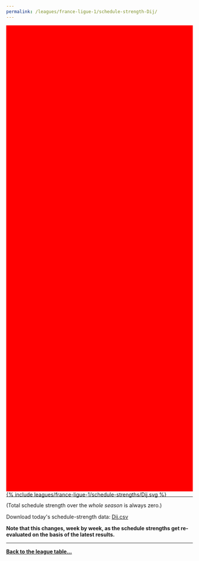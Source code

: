 ```yaml
---
permalink: /leagues/france-ligue-1/schedule-strength-Dij/
---
```


<style>
.svg-wrap {
    background-color:red;
    height:0;
    padding-top:250%; /* 350px/550px */
    position: relative;
}

svg {
    background-color: white;
    height: 100%;
    display:block;
    width: 100%;
    position: absolute;
    top:0;
    left:0;
}
</style>


<div class="svg-wrap">
{% include leagues/france-ligue-1/schedule-strengths/Dij.svg %}
</div>

-----

(Total schedule strength over the *whole season* is always zero.)


Download today's schedule-strength data: [Dij.csv](/assets/leagues/france-ligue-1/2020/schedule-strengths/Dij.csv)

**Note that this changes, week by week, as the schedule strengths get re-evaluated on the
basis of the latest results.**

-----

[**Back to the league table...**](/leagues/france-ligue-1)


